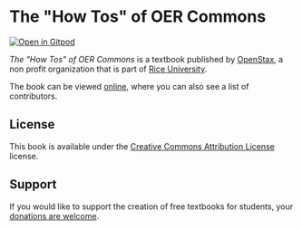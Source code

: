 # The "How Tos" of OER Commons

[![Open in Gitpod](https://gitpod.io/button/open-in-gitpod.svg)](https://gitpod.io/from-referrer/)

_The "How Tos" of OER Commons_ is a textbook published by [OpenStax](https://openstax.org/), a non profit organization that is part of [Rice University](https://www.rice.edu/).

The book can be viewed [online](https://github.com/cnx-user-books/cnxbook-the-how-tos-of-oer-commons/releases/latest), where you can also see a list of contributors.

## License
This book is available under the [Creative Commons Attribution License](./LICENSE) license.

## Support
If you would like to support the creation of free textbooks for students, your [donations are welcome](https://riceconnect.rice.edu/donation/support-openstax-banner).
